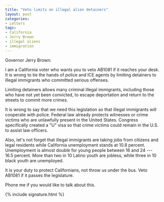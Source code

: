 ```yaml
---
title: "Veto limits on illegal alien detainers"
layout: post
categories:
- Letters
tags:
- California
- Jerry Brown
- illegal aliens
- immigration
---
```


Governor Jerry Brown:

I am a California voter who wants you to veto AB1081 if it reaches your desk. It is wrong to tie the hands of police and ICE agents by limiting detainers to illegal immigrants who committed serious offenses.

Limiting detainers allows many criminal illegal immigrants, including those who have not yet been convicted, to escape deportation and return to the streets to commit more crimes.

It is wrong to say that we need this legislation so that illegal immigrants will cooperate with police. Federal law already protects witnesses or crime victims who are unlawfully present in the United States. Congress specifically created a "U" visa so that crime victims could remain in the U.S. to assist law officers.

Also, let's not forget that illegal immigrants are taking jobs from citizens and legal residents while California unemployment stands at 10.8 percent. Unemployment is almost double for young people between 16 and 24 --- 16.5 percent. More than two in 10 Latino youth are jobless, while three in 10 black youth are unemployed.

It is your duty to protect Californians, not throw us under the bus. Veto AB1081 if it passes the legislature.

Phone me if you would like to talk about this.

{% include signature.html %}
